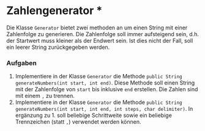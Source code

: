 # Zahlengenerator *

Die Klasse `Generator` bietet zwei methoden an um einen String mit einer Zahlenfolge zu generieren. Die Zahlenfolge soll immer aufsteigend sein, d.h. der Startwert muss kleiner als der Endwert sein. Ist dies nicht der Fall, soll ein leerer String zurückgegeben werden.

### Aufgaben

1. Implementiere in der Klasse `Generator` die Methode `public String generateNumbers(int start, int end)`. Diese Methode soll einen String mit der Zahlenfolge von `start` bis inklusive `end` erstellen. Die Zahlen sind mit einem `,` zu trennen.
2. Implementiere in der Klasse `Generator` die Methode `public String generateNumbers(int start, int end, int steps, char delimiter)`. In ergänzung zu 1. soll beliebige Schrittweite sowie ein beliebige Trennzeichen (statt `,`) verwendet werden können.